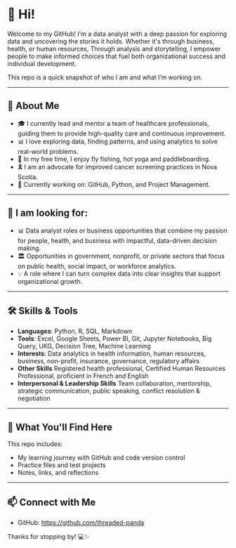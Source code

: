 # 👋 Hi!

Welcome to my GitHub! I'm a data analyst with a deep passion for exploring data and uncovering the stories it holds. Whether it's through business, health, or human resources, Through analysis and storytelling, I empower people to make informed choices that fuel both organizational success and individual development.

This repo is a quick snapshot of who I am and what I’m working on.

---
## 

## 🧠 About Me

- 🎓 I currently lead and mentor a team of healthcare professionals, guiding them to provide high-quality care and continuous improvement.
- 📊 I love exploring data, finding patterns, and using analytics to solve real-world problems.
- 🎣 In my free time, I enjoy fly fishing, hot yoga and paddleboarding.
- 🎗️ I am an advocate for improved cancer screening practices in Nova Scotia.
- 🌱 Currently working on: GitHub, Python, and Project Management.
  
---

## 🌟 I am looking for:

- 📊 Data analyst roles or business opportunities that combine my passion for people, health, and business with impactful, data-driven decision making.
- 🏛️ Opportunities in government, nonprofit, or private sectors that focus on public health, social impact, or workforce analytics.
- 💡 A role where I can turn complex data into clear insights that support organizational growth.

---

## 🛠️ Skills & Tools

- **Languages**: Python, R, SQL, Markdown
- **Tools**: Excel, Google Sheets, Power BI, Git, Jupyter Notebooks, Big Query, UKG, Decision Tree, Machine Learning
- **Interests**: Data analytics in health information, human resources, business, non-profit, insurance, governance, regulatory affairs
- **Other Skills** Registered health professional, Certified Human Resources Professional, proficient in French and English
- **Interpersonal & Leadership Skills** Team collaboration, mentorship, strategic communication, public speaking, conflict resolution & negotiation

---

## 📁 What You'll Find Here

This repo includes:
- My learning journey with GitHub and code version control
- Practice files and test projects
- Notes, links, and reflections

---

## 📫 Connect with Me

- GitHub: https://github.com/threaded-panda

Thanks for stopping by! 💻✨
